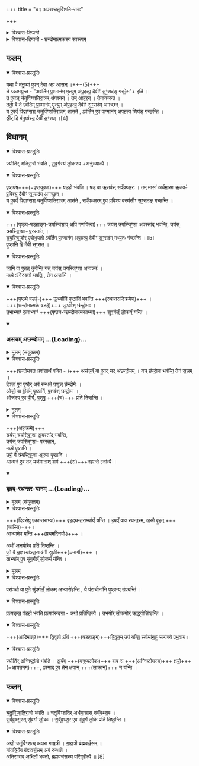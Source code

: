 +++
title = "०२ अपरश्चतुर्विंशति-रात्रः"

+++
<details><summary>विश्वास-टिप्पनी</summary>

अत्रेयमहःकॢप्तिः 

- अतिरात्रश् चतुर्विंशः उक्थ्य आरम्भणीयः त्रिवृद् वा (१)
- पृष्ठ्यस्तोमः षडहः (२-७)
- त्रयस्त्रिंशम् अहर् अनिरुक्तं (८)
- त्रयस्त्रिंशं निरुक्तं (९)
- त्रिणवं (१०) 
- द्वे एकविंशे (११-१२)
- त्रिणवं (१३)
- त्रयस्त्रिंशम् अहः निरुक्तं (१४) 
- त्रयस्त्रिंशम् अनिरुक्तं (१५)
- पृष्ठ्यस्तोमष् षडहः (१६-२१)
- प्रत्यङ् त्रिवृद् अहर् अनिरुक्तं (२२) 
- ज्योतिष्टोमो (२३)
- वैश्वानरो ऽतिरात्रः (२४) इति । 

इयमिह प्रतिपाद्यते ।
</details>
<details><summary>विश्वास-टिप्पनी - छन्दोमात्मकस्य स्वरूपम्</summary>

एकतरस्य षडहस्य छन्दोमात्मरूपम् प्रयुज्यत इति भाति। तत्र भास्करटीकायाम् एवम् -

यथोक्तं आचार्येण - 'अथेदं संसदामयनं छन्दोमं भवति - विज्ञायन्ते खल्वस्य छन्दोसभक्तयश् - चतुर्विंशं चतुश्चत्वारिंशं अष्टाचत्वारिशम्' इति । अत्रैवं जानीयात्- 

- आद्ये त्रिवृत आयतने त्रयस्त्रिंशो (३३) ऽग्रिष्टोमश्, चतुर्विंशाः (२४) पवमानः। 
- द्वितीये पञ्चदशस्यायतने त्रिणवः (२७) अष्टाविंशाः (२८) पवमानाः
- तृतीये सप्तदशस्यायतने एकविंशः (२१), द्वाविंशाः (२२) पवमानाः
- चतुर्थेऽस्मिन् आयतने एकविंशः (२१), षट्त्रिंशाः (३६) पवमानाः
- पञ्चमे ऽस्मिन्न् आयतने त्रिणवश् (२७), चत्वारिंशाः (४०) पवमानाः
- षष्ठे स्व आयतने त्रयस्त्रिंशः (३३), चतुश्चत्वारिंशाः (४४) पवमाना
- ततः त्रयस्त्रिंशः  (३३), अष्टाचत्वारिशाः (४८) पवमानाः इति ॥
</details>

## फलम्

<details open><summary>विश्वास-प्रस्तुतिः</summary>

यथा॒ वै म॑नु॒ष्या॑ ए॒वन् दे॒वा अग्र॑ आसन् ।+++(5)+++  
ते॑ ऽकामय॒न्त -
"अव॑र्तिम् पा॒प्मान॑म् मृ॒त्युम् अ॑प॒हत्य॒ दैवीꣳ॑ स॒ꣳ॒सद॑ङ् गच्छे॒म"+ इति॑ ।  
त ए॒तञ् च॑तुर्विꣳशतिरा॒त्रम् अ॑पश्यन् ।
तम् आह॑र॒न् । तेना॑यजन्त ।  
ततो॒ वै ते ऽव॑र्तिम् पा॒प्मान॑म् मृ॒त्युम् अ॑प॒हत्य॒ दैवीꣳ॑ स॒ꣳ॒सद॑म् अगच्छन् ।  
य ए॒वव्ँ वि॒द्वाꣳ॑सश् चतुर्विꣳशतिरा॒त्रम् आस॒ते , ऽव॑र्तिम् ए॒व पा॒प्मान॑म् अप॒हत्य॒ श्रिय॑ङ् गच्छन्ति ।  
श्री॒र् हि म॑नु॒ष्य॑स्य॒ दैवी॑ स॒ꣳ॒सत् ।[4]  
</details>



## विधानम्

<details open><summary>विश्वास-प्रस्तुतिः</summary>

ज्योति॑र् अतिरा॒त्रो भ॑वति , सु॒व॒र्गस्य॑ लो॒कस्य +अनु॑ख्यात्यै ।  
</details>
<details open><summary>विश्वास-प्रस्तुतिः</summary>

पृष्ठ्य॑ष्+++(=पृष्ठयुक्तः)+++ षड॒हो भ॑वति ।
षड् वा ऋ॒तव॑स् सव्ँवथ्स॒रः । 
तम् मासा॑ अर्धमा॒सा ऋ॒तवᳶ॑ प्र॒विश्य॒ दैवीꣳ॑ स॒ꣳ॒सद॑म् अगच्छ॒न् ।  
य ए॒वव्ँ वि॒द्वाꣳ॑सश् चतुर्विꣳशतिरा॒त्रम् आस॑ते , सव्ँवथ्स॒रम् ए॒व प्र॒विश्य॒ वस्य॑सीꣳ स॒ꣳ॒सद॑ङ् गच्छन्ति ।
</details>
<details open><summary>विश्वास-प्रस्तुतिः</summary>

+++(पृष्ठ्य-षडहाङ्ग-त्रयस्त्रिंशाव् अपि गणयित्वा)+++ त्रय॑स् त्रयस्त्रि॒ꣳ॒शा अ॒वस्ता॑द् भवन्ति॒, त्रय॑स् त्रयस्त्रि॒ꣳ॒शाᳶ प॒रस्ता॑त् ।  
त्र॒य॒स्त्रि॒ꣳ॒शैर् ए॒वोभ॒यतो ऽव॑र्तिम् पा॒प्मान॑म् अप॒हत्य॒ दैवीꣳ॑ स॒ꣳ॒सद॑म् मध्य॒तः ग॑च्छन्ति । [5]  
पृ॒ष्ठानि॒ हि दैवी॑ स॒ꣳ॒सत् ।
</details>
<details open><summary>विश्वास-प्रस्तुतिः</summary>

जा॒मि वा ए॒तत् कु॑र्वन्ति॒ यत् त्रय॑स् त्रयस्त्रि॒ꣳ॒शा अ॒न्वञ्चः॑ ।  
मध्ये ऽनि॑रुक्तो भवति॒ , तेन अजा॑मि ।  
</details>
<details open><summary>विश्वास-प्रस्तुतिः</summary>

+++(पृष्ठ्ये षडहे-)+++ ऊ॒र्ध्वानि॑ पृ॒ष्ठानि॑ भवन्ति +++(रथन्तरादिक्रमेण)+++ ।  
+++(छन्दोमात्मके षडहे)+++ ऊ॒र्ध्वाश् छ॑न्दो॒माः ।  
उ॒भाभ्याꣳ॑ रू॒पाभ्याꣳ॑ +++(पृष्ठ्य-च्छन्दोमात्मकाभ्यां)+++ सुव॒र्गल्ँ लो॒कय्ँ य॑न्ति ।
</details>
<div class="js_include" includetitle="false" newlevelforh1="3" unfilled url="/vedAH_yajuH/taittirIyam/sArasvata-vibhAgaH/saMhitA/brAhmaNam/sarva-prastutiH/7/3/06_panchadasharAtrayoH_vidhiH/asatram_aChandomam.md">
<details open><summary><h3>असत्रम् अछन्दोमम् ...{Loading}...</h3></summary>
<details><summary>मूलम् (संयुक्तम्)</summary>

अस॑त्त्र॒व्ँवा ए॒तद्यद॑छन्दो॒मय्ँयच्छ॑न्दो॒मा भव॑न्ति॒ तेन॑ स॒त्त्रन्दे॒वता॑ ए॒व पृ॒ष्ठैरव॑ रुन्धते प॒शूञ्छ॑न्दो॒मैरोजो॒ वै वी॒र्य॑म्पृ॒ष्ठानि॑ प॒शव॑श्छन्दो॒मा ओज॑स्ये॒व वी॒र्ये॑ प॒शुषु॒ प्रति॑ तिष्ठन्ति
</details>
<details open><summary>विश्वास-प्रस्तुतिः</summary>

+++(छन्दोमवतः प्रशंसार्थं वक्ति - )+++ अस॑त्त्र॒व्ँ वा ए॒तद् यद् अ॑छन्दो॒मम् ।
यच् छ॑न्दो॒मा भव॑न्ति॒ तेन॑ स॒त्त्रम् ।  
दे॒वता॑ ए॒व पृ॒ष्ठैर् अव॑ रुन्धते प॒शूञ् छ॑न्दो॒मैः ।  
ओजो॒ वा वी॒र्य॑म् पृ॒ष्ठानि॑, प॒शव॑श् छन्दो॒मा ।  
ओज॑स्य् ए॒व वी॒र्ये॑, प॒शुषु॒ +++(च)+++ प्रति॑ तिष्ठन्ति ।  
</details>
<details><summary>मूलम्</summary>

अस॑त्त्र॒व्ँ वा ए॒तद् यद॑छन्दो॒मम् ।
यच्छ॑न्दो॒मा भव॑न्ति॒ तेन॑ स॒त्त्रम् ।
दे॒वता॑ ए॒व पृ॒ष्ठैरव॑ रुन्धते प॒शूञ्छ॑न्दो॒मैः ।  
ओजो॒ वै वी॒र्य॑म्पृ॒ष्ठानि॑ प॒शव॑श्छन्दो॒माः ।
ओज॑स्ये॒व वी॒र्ये॑ प॒शुषु॒ प्रति॑ तिष्ठन्ति ।
</details>
</details>
</div>
<details open><summary>विश्वास-प्रस्तुतिः</summary>

+++(अहःक्रमे)+++  
त्रय॑स् त्रयस्त्रि॒ꣳ॒शा अ॒वस्ता॑द् भवन्ति,  
त्रय॑स् त्रयस्त्रि॒ꣳ॒शाᳶ प॒रस्ता॒न्,  
मध्ये॑ पृ॒ष्ठानि ।  
उरो॒ वै त्र॑यस्त्रि॒ꣳ॒शा आ॒त्मा पृ॒ष्ठानि ।  
आ॒त्मन॑ ए॒व तद् यज॑माना॒श् शर्म॑ +++(सं)+++नह्य॒न्ते ऽना॑र्त्यै ।  
</details>
<div class="js_include" includetitle="false" newlevelforh1="3" unfilled url="/vedAH_yajuH/taittirIyam/sArasvata-vibhAgaH/saMhitA/brAhmaNam/sarva-prastutiH/7/3/05_anyash_chaturdasharAtraH/bRhad-rathantara-yAnam.md">
<details open><summary><h3>बृहद्-रथन्तर-यानम् ...{Loading}...</h3></summary>
<details><summary>मूलम् (संयुक्तम्)</summary>

बृहद्रथन्त॒राभ्या॑य्ँयन्ती॒यव्ँवाव र॑थन्त॒रम॒सौ बृ॒हदा॒भ्यामे॒व [2]  
य॒न्त्यथो॑ अ॒नयो॑रे॒व प्रति॑ तिष्ठन्त्ये॒ते वै य॒ज्ञस्या॑ञ्ज॒साय॑नी स्रु॒ती ताभ्या॑मे॒व सु॑व॒र्गल्ँलो॒कय्ँय॑न्ति
</details>
<details open><summary>विश्वास-प्रस्तुतिः</summary>

+++(दिवसेषु एकान्तराभ्यां)+++ बृहद्रथन्त॒राभ्या॑य्ँ यन्ति ।
इ॒यव्ँ वाव र॑थन्त॒रम्, अ॒सौ बृ॒हत् +++(चास्ति)+++।  
आ॒भ्यामे॒व य॒न्ति +++(प्रथमदिनयोः)+++ ।  

अथो॑ अ॒नयो॑रे॒व प्रति॑ तिष्ठन्ति ।  
ए॒ते वै य॒ज्ञस्या॑ञ्ज॒साय॑नी स्रु॒ती+++(=मार्गौ)+++ ।  
ताभ्या॑म् ए॒व सु॑व॒र्गल्ँ लो॒कय्ँ य॑न्ति ।
</details>
<details><summary>मूलम्</summary>

बृ॒ह॒द्र॒थ॒न्त॒राभ्या॑य्ँ यन्ति ।
इ॒यव्ँ वाव र॑थन्त॒रम् अ॒सौ बृ॒हत् ।
आ॒भ्यामे॒व य॒न्ति [2]।  
अथो॑ अ॒नयो॑रे॒व प्रति॑ तिष्ठन्ति ।
ए॒ते वै य॒ज्ञस्या॑ञ्ज॒साय॑नी स्रु॒ती ।
ताभ्या॑मे॒व सु॑व॒र्गल्ँ लो॒कय्ँ य॑न्ति ।
</details>
</details>
</div>
<details open><summary>विश्वास-प्रस्तुतिः</summary>

परा॑ञ्चो॒ वा ए॒ते सु॑व॒र्गल्ँ लो॒कम् अ॒भ्यारो॑हन्ति॒ ,
ये प॑रा॒चीना॑नि पृ॒ष्ठान्य् उ॑प॒यन्ति॑ ।  
</details>
<details open><summary>विश्वास-प्रस्तुतिः</summary>

प्र॒त्यङ्ख् ष॑ड॒हो भ॑वति प्र॒त्यव॑रूढ्या॒ - अथो॒ प्रति॑ष्ठित्यै ।
उ॒भयो॑र् लो॒कयोर्॑ ऋ॒द्ध्वोत्ति॑ष्ठन्ति ।  
</details>
<details open><summary>विश्वास-प्रस्तुतिः</summary>

+++(आदिमात्?)+++ त्रि॒वृतो ऽधि॑ +++(षडहाङ्ग)+++त्रि॒वृत॒म् उप॑ यन्ति॒ स्तोमा॑ना॒ꣳ॒ सम्प॑त्त्यै प्रभ॒वाय।
</details>
<details open><summary>विश्वास-प्रस्तुतिः</summary>

ज्योति॑र् अग्निष्टो॒मो भ॑वति ।
अ॒यँव् +++(मनुष्यलोकः)+++ वाव स +++(अग्निष्टोमस्य)+++ क्षयो॒+++(=आयतनम्)+++, ऽस्माद् ए॒व तेन॒ क्षया॒न् +++(लाकान्)+++ न य॑न्ति ।
</details>



## फलम्

<details open><summary>विश्वास-प्रस्तुतिः</summary>

च॒तु॒र्वि॒ꣳ॒श॒ति॒रा॒त्रो भ॑वति ।
चतु॑र्विꣳशतिर् अर्धमा॒सास् स॑व्ँवथ्स॒रः ।  
स॒व्ँव॒थ्स॒रस् सु॑वर्गो लो॒कः ।
स॒व्ँव॒थ्स॒र ए॒व सु॑व॒र्गे लो॒के प्रति॑ तिष्ठ॒न्ति ।  
</details>
<details open><summary>विश्वास-प्रस्तुतिः</summary>

अथो॒ चतु॑र्विꣳशत्य् अक्षरा गाय॒त्री ।
गा॒य॒त्री ब्र॑ह्मवर्च॒सम् ।  
गा॑यत्रि॒यैव ब्र॑ह्मवर्च॒सम् अव॑ रुन्धते ।  
अ॒ति॒रा॒त्राव् अ॒भितो॑ भवतो, ब्रह्मवर्च॒सस्य॒ परि॑गृहीत्यै ॥ [8]  
</details>
